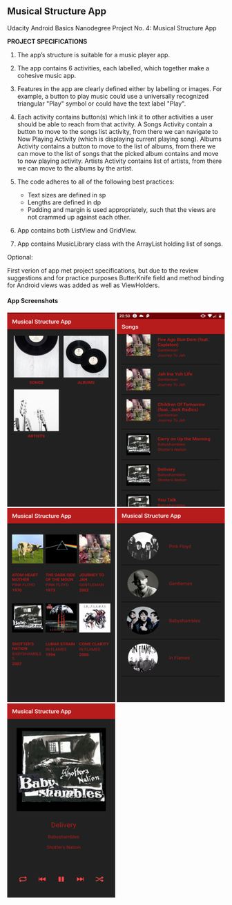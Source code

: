 ## Musical Structure App
Udacity Android Basics Nanodegree Project No. 4: Musical Structure App

<b>PROJECT SPECIFICATIONS</b>

1. The app’s structure is suitable for a music player app.

2. The app contains 6 activities, each labelled, which together make a cohesive music app.

3. Features in the app are clearly defined either by labelling or images. For example, a button to play music could use a     universally recognized triangular "Play" symbol or could have the text label "Play".

4. Each activity contains button(s) which link it to other activities a user should be able to reach from that activity. A Songs Activity contain a button to move to the songs list activity, from there we can navigate to Now Playing Activity (which is displaying current playing song). Albums Activity contains a button to move to the list of albums, from there we can move to the list of songs that the picked album contains and move to now playing activity. Artists Activity contains list of artists, from there we can move to the albums by the artist. 

5. The code adheres to all of the following best practices:
   - Text sizes are defined in sp
   - Lengths are defined in dp
   - Padding and margin is used appropriately, such that the views are not crammed up against each other.
   
6. App contains both ListView and GridView.

7. App contains MusicLibrary class with the ArrayList holding list of songs.

Optional:

First verion of app met project specifications, but due to the review suggestions and for practice purposes ButterKnife field and method binding for Android views was added as well as ViewHolders.  


#### App Screenshots 

<img src = "Screenshots/Screenshot1.png" width="250px" height="450px"> <img src = "Screenshots/Screenshot2.png" width="250px" height="450px" > <img src = "Screenshots/Screenshot3.png" width="250px" height="450px" > <img src = "Screenshots/Screenshot4.png" width="250px" height="450px" > <img src = "Screenshots/Screenshot5.png" width="250px" height="450px" >


